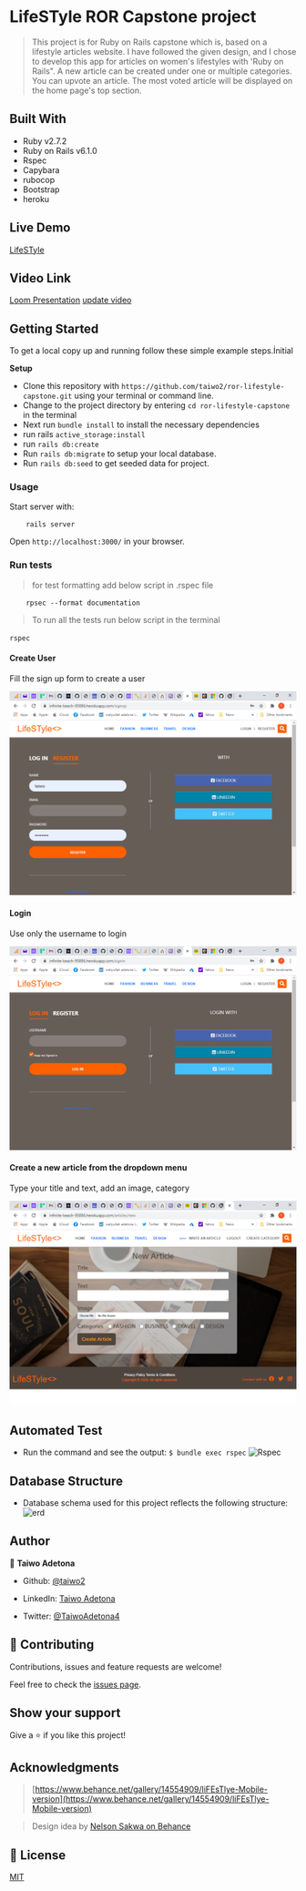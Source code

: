 # LifeSTyle ROR Capstone project

> This project is for Ruby on Rails capstone which is, based on a lifestyle articles website. I have followed the given design, and I chose to develop this app for articles on women's lifestyles with 'Ruby on Rails". A new article can be created under one or multiple categories. You can upvote an article. The most voted article will be displayed on the home page's top section.

## Built With

- Ruby v2.7.2
- Ruby on Rails v6.1.0
- Rspec
- Capybara
- rubocop
- Bootstrap
- heroku

## Live Demo

[LifeSTyle](https://infinite-beach-95886.herokuapp.com/)

## Video Link

[Loom Presentation](https://www.loom.com/share/71953a998e114afb95ac9e3efd70aeba)
[update video](https://www.loom.com/share/f23c770b52e7486592e9c5a0b649cfcf)


## Getting Started

To get a local copy up and running follow these simple example steps.İnitial

**Setup**

- Clone this repository with `https://github.com/taiwo2/ror-lifestyle-capstone.git` using your terminal or command line.<br>
- Change to the project directory by entering `cd ror-lifestyle-capstone` in the terminal<br>
- Next run `bundle install` to install the necessary dependencies<br>
- run rails `active_storage:install`
- run `rails db:create`
- Run `rails db:migrate` to setup your local database.<br>
- Run `rails db:seed` to get seeded data for project.<br>


### Usage

Start server with:

```
    rails server
```

Open `http://localhost:3000/` in your browser.

### Run tests

> for test formatting add below script in .rspec file

```
    rpsec --format documentation
```

> To run all the tests run below script in the terminal

`rspec`
#### Create User

Fill the sign up form to create a user

![screenshot](app/assets/images/register.png)

#### Login

Use only the username to login

![screenshot](app/assets/images/login.png)

#### Create a new article from the dropdown menu

Type your title and text, add an image, category

![screenshot](app/assets/images/article.png)

  ## Automated Test

* Run the command and see the output: 
```$ bundle exec rspec```
![Rspec](app/assets/images/rspec.png)

## Database Structure
 * Database schema used for this project reflects the following structure:
 ![erd](app/docs/erd.png)
 

## Author

👤 **Taiwo Adetona**

- Github: [@taiwo2](https://github.com/taiwo2)

- LinkedIn: [Taiwo Adetona](https://www.linkedin.com/in/taiwo-adetona/)

- Twitter: [@TaiwoAdetona4](https://twitter.com/TaiwoAdetona4/)

## 🤝 Contributing

Contributions, issues and feature requests are welcome!

Feel free to check the [issues page](issues/).

## Show your support

Give a ⭐️ if you like this project!

## Acknowledgments

> [https://www.behance.net/gallery/14554909/liFEsTlye-Mobile-version](https://www.behance.net/gallery/14554909/liFEsTlye-Mobile-version)

> Design idea by [Nelson Sakwa on Behance](https://www.behance.net/sakwadesignstudio)


## 📝 License
[MIT](https://opensource.org/licenses/MIT) 
